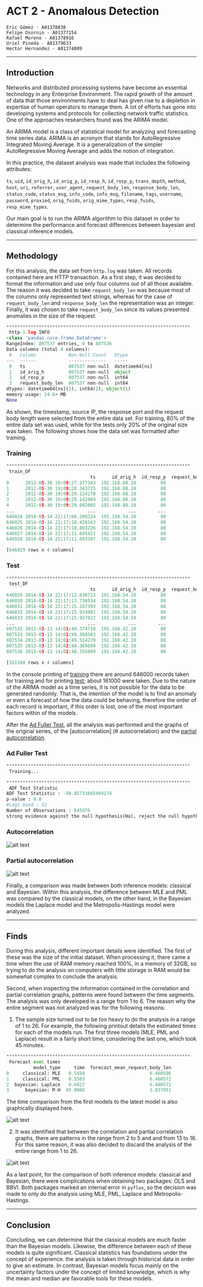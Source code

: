 # ACT 2 - Anomalous Detection

    Eric Gómez - A01378838
    Felipe Osornio - A01377154  
    Rafael Moreno - A01378916  
    Uriel Pineda - A01379633
    Hector Hernandez - A01374009

---
## Introduction

Networks and distributed processing systems have become an essential technology in any Enterprise Environment. The rapid growth of the amount of data that those environments have to deal has given rise to a depletion in expertise of human operators to manage them. A lot of efforts has gone into developing systems and protocols for collecting network traffic statistics. One of the approaches researchers found was the ARIMA model.

An ARIMA model is a class of statistical model for analyzing and forecasting time series data. ARIMA is an acronym that stands for AutoRegressive Integrated Moving Average. It is a generalization of the simpler AutoRegressive Moving Average and adds the notion of integration.

In this practice, the dataset analysis was made that includes the following attributes: 

`ts`, `uid`, `id_orig_h`, `id_orig_p`, `id_resp_h`, `id_resp_p`, `trans_depth`, `method`, `host`, `uri`, `referrer`, `user_agent`, `request_body_len`, `response_body_len`, `status_code`, `status_msg`, `info_code`, `info_msg`, `filename`, `tags`, `username`, `password`, `proxied`, `orig_fuids`, `orig_mime_types`, `resp_fuids`, `resp_mime_types`.

Our main goal is to run the ARIMA algorithm to this dataset in order to determine the performance and forecast differences between bayesian and classical inference models.

---
## Methodology

For this analysis, the data set from `http.log` was taken. All records contained here are HTTP transaction. As a first step, it was decided to format the information and use only four columns out of all those available. The reason it was decided to take `request_body_len` was because most of the columns only represented text strings, whereas for the case of` request_body_len` and `response_body_len` the representation was an integer. Finally, it was chosen to take `request_body_len` since its values ​​presented anomalies in the size of the request. 

```python
******************************************************************** 
 http-1.log INFO
<class 'pandas.core.frame.DataFrame'>
RangeIndex: 807537 entries, 0 to 807536
Data columns (total 4 columns):
 #   Column            Non-Null Count   Dtype         
---  ------            --------------   -----         
 0   ts                807537 non-null  datetime64[ns]
 1   id_orig_h         807537 non-null  object        
 2   id_resp_p         807537 non-null  int64         
 3   request_body_len  807537 non-null  int64         
dtypes: datetime64[ns](1), int64(2), object(1)
memory usage: 24.6+ MB
None
```

As shown, the timestamp, source IP, the response port and the request body length were selected from the entire data set. For training, 80% of the entire data set was used, while for the tests only 20% of the original size was taken. The following shows how the data set was formatted after training.

### Training

```python
******************************************************************** 
 train_DF
                               ts      id_orig_h  id_resp_p  request_body_len
0      2012-05-30 19:09:27.177343  192.168.88.10         80                 0
1      2012-05-30 19:09:28.343725  192.168.88.10         80                 0
2      2012-05-30 19:09:29.124170  192.168.88.10         80                 0
3      2012-05-30 19:09:29.142869  192.168.88.10         80                 0
4      2012-05-30 19:09:29.602005  192.168.88.10         80                 0
...                           ...            ...        ...               ...
646024 2014-03-14 22:17:08.208324  192.168.54.10         80                 0
646025 2014-03-14 22:17:10.428163  192.168.54.10         80                 0
646026 2014-03-14 22:17:10.893226  192.168.54.10         80                 0
646027 2014-03-14 22:17:11.695421  192.168.54.10         80                 0
646028 2014-03-14 22:17:11.693397  192.168.54.10         80                 0

[646029 rows x 4 columns]
``` 

### Test

```python
******************************************************************** 
 test_DF
                               ts      id_orig_h  id_resp_p  request_body_len
646029 2014-03-14 22:17:12.630713  192.168.54.10         80                 0
646030 2014-03-14 22:17:13.736534  192.168.54.10         80                 0
646031 2014-03-14 22:17:15.287393  192.168.54.10         80                 0
646032 2014-03-14 22:17:15.924981  192.168.54.10         80                 0
646033 2014-03-14 22:17:15.927022  192.168.54.10         80                 0
...                           ...            ...        ...               ...
807532 2013-03-13 14:01:49.374728  192.168.42.10         80                 0
807533 2013-03-13 14:01:49.368503  192.168.42.10         80                 0
807534 2013-03-13 14:01:49.514270  192.168.42.10         80                 0
807535 2013-03-13 14:02:48.369699  192.168.42.10         80                 0
807536 2013-03-13 14:02:48.355899  192.168.42.10         80                 0

[161508 rows x 4 columns]
```

In the console printing of [training](#training) there are around 646000 records taken for training and for printing [test](#test); about 161000 were taken. Due to the nature of the ARIMA model as a time series, it is not possible for the data to be generated randomly. That is, the intention of the model is to find an anomaly or even a forecast of how the data could be behaving, therefore the order of each record is important, if this order is lost, one of the most important factors within of the models.

After the [Ad Fuller Test](#ad-fuller-test), all the analysis was performed and the graphs of the original series, of the [autocorrelation] (# autocorrelation) and the [partial autocorrelation](#partial-autocorrelation).

### Ad Fuller Test

```python
******************************************************************** 
 Training...

******************************************************************** 
 ADF Test Statistic
ADF Test Statistic : -98.85731665469174
p-value : 0.0
#Lags Used : 52
Number of Observations : 645976
strong evidence against the null hypothesis(Ho), reject the null hypothesis. Data is stationary
```

### Autocorrelation

![alt text](https://github.com/Eric106/Computational_Intelligence/blob/master/Act2-Anomalous_Detection/img/acf_zoom.png?raw=true)

### Partial autocorrelation

![alt text](https://github.com/Eric106/Computational_Intelligence/blob/master/Act2-Anomalous_Detection/img/pacf_zoom.png?raw=true)

Finally, a comparison was made between both inference models: classical and Bayesian. Within this analysis, the difference between MLE and PML was compared by the classical models, on the other hand, in the Bayesian models the Laplace model and the Metropolis-Hastings model were analyzed.

---
## Finds

During this analysis, different important details were identified. The first of these was the size of the initial dataset. When processing it, there came a time when the use of RAM memory reached 100%, in a memory of 32GB, so trying to do the analysis on computers with little storage in RAM would be somewhat complex to conclude the analysis.

Second, when inspecting the information contained in the correlation and partial correlation graphs, patterns were found between the time segments. The analysis was only developed in a range from 1 to 6. The reason why the entire segment was not analyzed was for the following reasons:

1. The sample size turned out to be too heavy to do the analysis in a range of 1 to 26. For example, the following printout details the estimated times for each of the models run. The first three models (MLE, PML and Laplace) result in a fairly short time, considering the last one, which took 45 minutes.

```python
******************************************************************** 
 Forecast exec times
          model_type     time  forecast_mean_request_body_len
0     classical: MLE   0.5450                        6.460586
1     classical: PML   0.5503                        6.460572
2  bayesian: Laplace   0.6027                        6.460572
3      bayesian: M-H  45.0088                        3.037051
```

The time comparison from the first models to the latest model is also graphically displayed here.

![alt text](https://github.com/Eric106/Computational_Intelligence/blob/master/Act2-Anomalous_Detection/img/time.png?raw=true)

2. It was identified that between the correlation and partial correlation graphs, there are patterns in the range from 2 to 5 and and from 13 to 16. For this same reason, it was also decided to discard the analysis of the entire range from 1 to 26.

![alt text](https://github.com/Eric106/Computational_Intelligence/blob/master/Act2-Anomalous_Detection/img/pattern.png?raw=true)

As a last point, for the comparison of both inference models: classical and Bayesian, there were complications when obtaining two packages: OLS and BBVI. Both packages marked an internal error in `pyflux`, so the decision was made to only do the analysis using MLE, PML, Laplace and Metropolis-Hastings.

---
## Conclusion

Concluding, we can determine that the classical models are much faster than the Bayesian models. Likewise, the difference between each of these models is quite significant. Classical statistics has foundations under the concept of experience. the analysis is taken through historical data in order to give an estimate. In contrast, Bayesian models focus mainly on the uncertainty factors under the concept of limited knowledge, which is why the mean and median are favorable tools for these models.